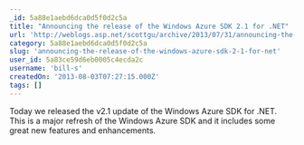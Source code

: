 ```yaml
---
_id: 5a88e1aebd6dca0d5f0d2c5a
title: "Announcing the release of the Windows Azure SDK 2.1 for .NET"
url: 'http://weblogs.asp.net/scottgu/archive/2013/07/31/announcing-the-release-of-the-windows-azure-sdk-2-1-for-net.aspx'
category: 5a88e1aebd6dca0d5f0d2c5a
slug: 'announcing-the-release-of-the-windows-azure-sdk-2-1-for-net'
user_id: 5a83ce59d6eb0005c4ecda2c
username: 'bill-s'
createdOn: '2013-08-03T07:27:15.000Z'
tags: []
---
```


Today we released the v2.1 update of the Windows Azure SDK for .NET.  This is a major refresh of the Windows Azure SDK and it includes some great new features and enhancements.
